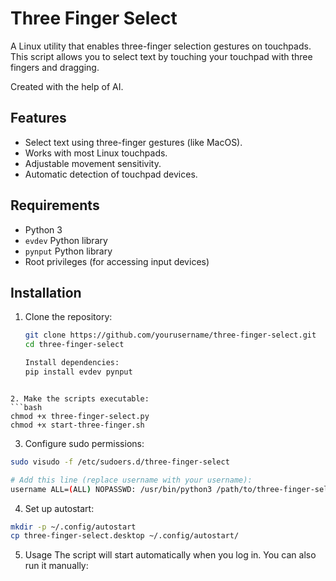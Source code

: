 # Three Finger Select

A Linux utility that enables three-finger selection gestures on touchpads. This script allows you to select text by touching your touchpad with three fingers and dragging.

Created with the help of AI.

## Features

- Select text using three-finger gestures (like MacOS).
- Works with most Linux touchpads.
- Adjustable movement sensitivity.
- Automatic detection of touchpad devices.

## Requirements

- Python 3
- `evdev` Python library
- `pynput` Python library
- Root privileges (for accessing input devices)

## Installation

1. Clone the repository:
   ```bash
   git clone https://github.com/yourusername/three-finger-select.git
   cd three-finger-select
   
   Install dependencies:
   pip install evdev pynput
```

2. Make the scripts executable:
```bash
chmod +x three-finger-select.py
chmod +x start-three-finger.sh
```

3. Configure sudo permissions:
```bash
sudo visudo -f /etc/sudoers.d/three-finger-select

# Add this line (replace username with your username):
username ALL=(ALL) NOPASSWD: /usr/bin/python3 /path/to/three-finger-select.py
```

4. Set up autostart:
```bash
mkdir -p ~/.config/autostart
cp three-finger-select.desktop ~/.config/autostart/
```

5. Usage
The script will start automatically when you log in. You can also run it manually:

